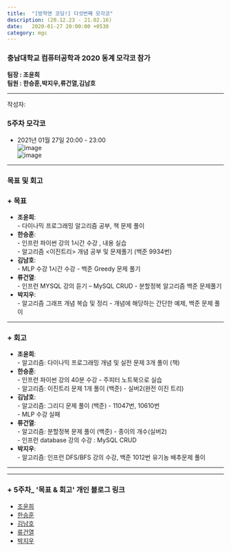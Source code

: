 ```yaml
---
title:  "[방학엔 코딩!] 다섯번째 모각코"
description: (20.12.23 - 21.02.16)
date:   2020-01-27 20:00:00 +0530
category: mgc
---
```

### 충남대학교 컴퓨터공학과 2020 동계 모각코 참가
**팀장 : 조윤희**  
**팀원 : 한승훈,박지우,류건열,김남호**  

---


작성자:     
### 5주차 모각코
+ 2021년 01월 27일 20:00 - 23:00  
![image](https://user-images.githubusercontent.com/26339800/103354997-6b6f6100-4af0-11eb-8216-056378dfb68d.png)  
![image](https://user-images.githubusercontent.com/26339800/103355006-71654200-4af0-11eb-856d-39bf29fb2726.png)  

---  

### 목표 및 회고  
### + 목표  
  - **조윤희**:   
        - 다이나믹 프로그래밍 알고리즘 공부, 책 문제 풀이
  - **한승훈**:   
        - 인프런 파이썬 강의 1시간 수강 , 내용 실습  
        - 알고리즘 <이진트리> 개념 공부 및 문제풀기 (백준 9934번)
  - **김남호**:   
        - MLP 수강 1시간 수강
        - 백준 Greedy 문제 풀기  
  - **류건열**:   
        - 인프런 MYSQL 강의 듣기 –  MySQL CRUD
        - 분할정복 알고리즘 백준 문제풀기
  - **박지우**:   
        - 알고리즘 그래프 개념 복습 및 정리
        - 개념에 해당하는 간단한 예제, 백준 문제 풀이  

---  

        
### + 회고  
  - **조윤희**:   
        - 알고리즘: 다이나믹 프로그래밍 개념 및 실전 문제 3개 풀이 (책)   
  - **한승훈**:   
        - 인프런 파이썬 강의 40분 수강 - 주피터 노트북으로 실습  
        - 알고리즘: 이진트리 문제 1개 풀이 (백준) - 실버2(완전 이진 트리) 
  - **김남호**:     
        - 알고리즘: 그리디 문제 풀이 (백준) - 11047번, 10610번  
        - MLP 수강 실패
  - **류건열**:   
        - 알고리즘: 분할정복 문제 풀이 (백준) - 종이의 개수(실버2)  
        - 인프런 database 강의 수강 : MySQL CRUD  
  - **박지우**:   
        - 알고리즘: 인프런 DFS/BFS 강의 수강, 백준 1012번 유기농 배추문제 풀이
       
---        
---  
   
### + 5주차_ '목표 & 회고' 개인 블로그 링크
  - [조윤희](https://uni2237.github.io/mgc/mgc05/)  
  - [한승훈](https://gooriiie.github.io/2020-%EB%8F%99%EA%B3%84-%EB%AA%A8%EA%B0%81%EC%BD%94-5%EC%A3%BC%EC%B0%A8-%EB%AA%A9%ED%91%9C%EC%99%80-%ED%9A%8C%EA%B3%A0/)  
  - [김남호](https://gitnamu.github.io/mogakco/2021/01/27/week300.html)
  - [류건열](https://rjsduf0503.github.io/week05)
  - [박지우](https://jwpark6.github.io/WinterWeek5/)  
